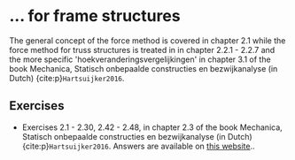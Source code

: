 ```{index} Force method; for frame structures
```

# ... for frame structures

The general concept of the force method is covered in chapter 2.1 while the force method for truss structures is treated in in chapter 2.2.1 - 2.2.7 and the more specific 'hoekveranderingsvergelijkingen' in chapter 3.1 of the book Mechanica, Statisch onbepaalde constructies en bezwijkanalyse (in Dutch) {cite:p}`Hartsuijker2016`.

## Exercises
- Exercises 2.1 - 2.30, 2.42 - 2.48, in chapter 2.3 of the book Mechanica, Statisch onbepaalde constructies en bezwijkanalyse (in Dutch) {cite:p}`Hartsuijker2016`.
Answers are available on [this website](https://icozct.tudelft.nl/TUD_CT/boekantwoorden/vol3/Chapter1-2/)..